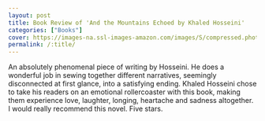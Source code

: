 ```yaml
---
layout: post
title: Book Review of 'And the Mountains Echoed by Khaled Hosseini'
categories: ["Books"]
cover: https://images-na.ssl-images-amazon.com/images/S/compressed.photo.goodreads.com/books/1358190204i/16115612.jpg
permalink: /:title/
---
```


An absolutely phenomenal piece of writing by Hosseini. He does a wonderful job in sewing together different narratives, seemingly disconnected at first glance, into a satisfying ending. Khaled Hosseini chose to take his readers on an emotional rollercoaster with this book, making them experience love, laughter, longing, heartache and sadness altogether. I would really recommend this novel. Five stars.
